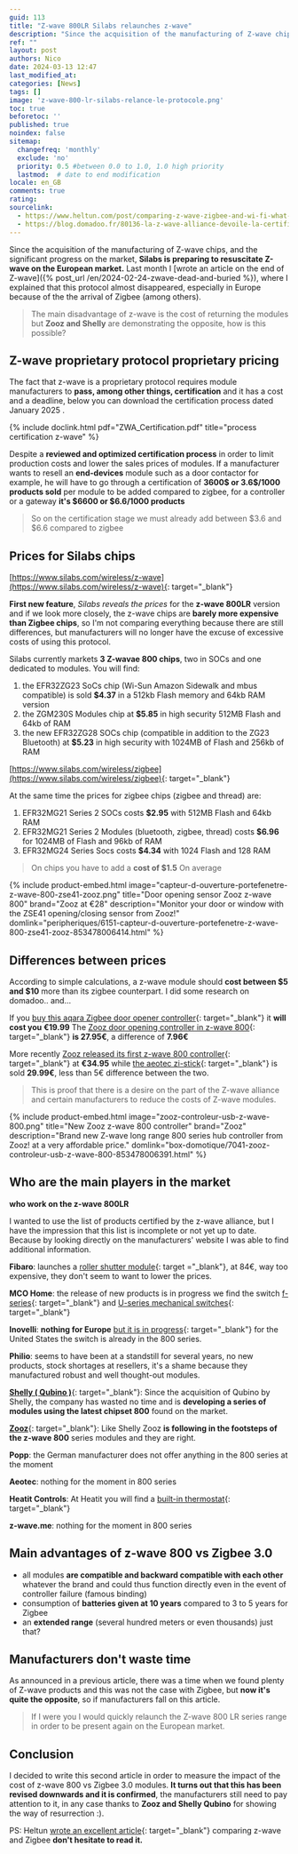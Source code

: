 ```yaml
---
guid: 113
title: "Z-wave 800LR Silabs relaunches z-wave"
description: "Since the acquisition of the manufacturing of Z-wave chips, and the significant progress on the market, Silabs is preparing to resuscitate Z-wave on the European market"
ref: ""
layout: post
authors: Nico
date: 2024-03-13 12:47
last_modified_at: 
categories: [News]
tags: []
image: 'z-wave-800-lr-silabs-relance-le-protocole.png'
toc: true
beforetoc: ''
published: true
noindex: false
sitemap:
  changefreq: 'monthly'
  exclude: 'no'
  priority: 0.5 #between 0.0 to 1.0, 1.0 high priority
  lastmod:  # date to end modification
locale: en_GB
comments: true
rating:  
sourcelink:
  - https://www.heltun.com/post/comparing-z-wave-zigbee-and-wi-fi-what-should-you-choose-for-your-installation
  - https://blog.domadoo.fr/80136-la-z-wave-alliance-devoile-la-certification-z-wave-plus-v2-pour-la-serie-700/
---
```


Since the acquisition of the manufacturing of Z-wave chips, and the significant progress on the market, **Silabs is preparing to resuscitate Z-wave on the European market.** Last month I [wrote an article on the end of Z-wave]({% post_url /en/2024-02-24-zwave-dead-and-buried %}), where I explained that this protocol almost disappeared, especially in Europe because of the the arrival of Zigbee (among others).

> The main disadvantage of z-wave is the cost of returning the modules but **Zooz and Shelly** are demonstrating the opposite, how is this possible?

## Z-wave proprietary protocol proprietary pricing

The fact that z-wave is a proprietary protocol requires module manufacturers to **pass, among other things, certification** and it has a cost and a deadline, below you can download the certification process dated January 2025 .

{% include doclink.html pdf="ZWA_Certification.pdf" title="process certification z-wave" %}

Despite a **reviewed and optimized certification process** in order to limit production costs and lower the sales prices of modules.
If a manufacturer wants to resell an **end-devices** module such as a door contactor for example, he will have to go through a certification of **3600$ or 3.6$/1000 products sold** per module to be added compared to zigbee, for a controller or a gateway **it's $6600 or $6.6/1000 products**

> So on the certification stage we must already add between $3.6 and $6.6 compared to zigbee

## Prices for Silabs chips

[https://www.silabs.com/wireless/z-wave](https://www.silabs.com/wireless/z-wave){: target="_blank"}

**First new feature**, *Silabs reveals the prices* for the **z-wave 800LR** version and if we look more closely, the z-wave chips are **barely more expensive than Zigbee chips**, so I'm not comparing everything because there are still differences, but manufacturers will no longer have the excuse of excessive costs of using this protocol.

Silabs currently markets **3 Z-wavae 800 chips**, two in SOCs and one dedicated to modules.
You will find:
1. the EFR32ZG23 SoCs chip (Wi-Sun Amazon Sidewalk and mbus compatible) is sold **$4.37** in a 512kb Flash memory and 64kb RAM version
2. the ZGM230S Modules chip at **$5.85** in high security 512MB Flash and 64kb of RAM
3. the new EFR32ZG28 SOCs chip (compatible in addition to the ZG23 Bluetooth) at **$5.23** in high security with 1024MB of Flash and 256kb of RAM

[https://www.silabs.com/wireless/zigbee](https://www.silabs.com/wireless/zigbee){: target="_blank"}

At the same time the prices for zigbee chips (zigbee and thread) are:
1. EFR32MG21 Series 2 SOCs costs **$2.95** with 512MB Flash and 64kb RAM
2. EFR32MG21 Series 2 Modules (bluetooth, zigbee, thread) costs **$6.96** for 1024MB of Flash and 96kb of RAM
3. EFR32MG24 Series Socs costs **$4.34** with 1024 Flash and 128 RAM

> On chips you have to add a **cost of $1.5** On average

{% include product-embed.html image="capteur-d-ouverture-portefenetre-z-wave-800-zse41-zooz.png" title="Door opening sensor Zooz z-wave 800" brand="Zooz at €28" description="Monitor your door or window with the ZSE41 opening/closing sensor from Zooz!" domlink="peripheriques/6151-capteur-d-ouverture-portefenetre-z-wave-800-zse41-zooz-853478006414.html" %}

## Differences between prices

According to simple calculations, a z-wave module should **cost between $5 and $10** more than its zigbee counterpart. I did some research on domadoo.. and...

If you [buy this aqara Zigbee door opener controller](https://www.domadoo.fr/fr/detecteurs/6707-detecteur-d-ouverture-portefenetre-zigbee-30-door-and-window-sensor-t1-aqara.html?domid=39){: target="_blank"} it **will cost you €19.99**
The [Zooz door opening controller in z-wave 800](https://www.domadoo.fr/fr/peripheriques/6151-capteur-d-ouverture-portefenetre-z-wave-800-zse41-zooz-853478006414.html?domid=39){: target="_blank"} **is 27.95€**, a difference of **7.96€**

More recently [Zooz released its first z-wave 800 controller](https://www.domadoo.fr/fr/box-domotique/7041-zooz-controleur-usb-z-wave-800-853478006391.html?domid=39){: target="_blank"} at **€34.95** while [the aeotec zi-stick](https://www.domadoo.fr/fr/controleurs-adaptateurs/6777-controleur-usb-zigbee-zi-stick-aeotec-1220000017191.html?domid=39){: target="_blank"} is sold **29.99€**, less than 5€ difference between the two.

> This is proof that there is a desire on the part of the Z-wave alliance and certain manufacturers to reduce the costs of Z-wave modules.

{% include product-embed.html image="zooz-controleur-usb-z-wave-800.png" title="New Zooz z-wave 800 controller" brand="Zooz" description="Brand new Z-wave long range 800 series hub controller from Zooz! at a very affordable price." domlink="box-domotique/7041-zooz-controleur-usb-z-wave-800-853478006391.html" %}

## Who are the main players in the market

**who work on the z-wave 800LR**

I wanted to use the list of products certified by the z-wave alliance, but I have the impression that this list is incomplete or not yet up to date. Because by looking directly on the manufacturers' website I was able to find additional information.

**Fibaro**: launches a [roller shutter module](https://www.domadoo.fr/en/devices/7040-fibaro-roller-shutter-4-fgr-224-z-wave-800-5902701703899.html?domid=39){: target ="_blank"}, at 84€, way too expensive, they don't seem to want to lower the prices.

**MCO Home**: the release of new products is in progress we find the switch [f-series](https://www.mcohome.com/F-series-Switch-PG7454227){: target="_blank"} and [U-series mechanical switches](https://www.mcohome.com/U-series-smart-switch-PG7454301){: target="_blank"}

**Inovelli**: **nothing for Europe** [but it is in progress](https://community.inovelli.com/t/project-europa-240v-smart-switch-es-for-europe-eu-zigbee-thread-matter/16088){: target="_blank"} for the United States the switch is already in the 800 series.

**Philio**: seems to have been at a standstill for several years, no new products, stock shortages at resellers, it's a shame because they manufactured robust and well thought-out modules.

[**Shelly ( Qubino )**](https://www.domadoo.fr/en/111-products?q=Brand-Shelly+Qubino&domid=39){: target="_blank"}: Since the acquisition of Qubino by Shelly, the company has wasted no time and is **developing a series of modules using the latest chipset 800** found on the market.

[**Zooz**](https://www.domadoo.fr/en/111-products?q=Brand-Zooz&domid=39){: target="_blank"}: Like Shelly Zooz **is following in the footsteps of the z-wave 800** series modules and they are right.

**Popp**: the German manufacturer does not offer anything in the 800 series at the moment

**Aeotec**: nothing for the moment in 800 series

**Heatit Controls**: At Heatit you will find a [built-in thermostat](https://heatit.com/product/10294/smart-products/thermostats/heatit-z-trm6-white-ral-9003/1109){: target="_blank"}

**z-wave.me**: nothing for the moment in 800 series

## Main advantages of z-wave 800 vs Zigbee 3.0

- all modules **are compatible and backward compatible with each other** whatever the brand and could thus function directly even in the event of controller failure (famous binding)
- consumption of **batteries given at 10 years** compared to 3 to 5 years for Zigbee
- an **extended range** (several hundred meters or even thousands) just that?

## Manufacturers don't waste time

As announced in a previous article, there was a time when we found plenty of Z-wave products and this was not the case with Zigbee, but **now it's quite the opposite**, so if manufacturers fall on this article.

> If I were you I would quickly relaunch the Z-wave 800 LR series range in order to be present again on the European market.

## Conclusion

I decided to write this second article in order to measure the impact of the cost of z-wave 800 vs Zigbee 3.0 modules. **It turns out that this has been revised downwards and it is confirmed**, the manufacturers still need to pay attention to it, in any case thanks to **Zooz and Shelly Qubino** for showing the way of resurrection :).

PS: Heltun [wrote an excellent article](https://www.heltun.com/post/comparing-z-wave-zigbee-and-wi-fi-what-should-you-choose-for-your-installation){: target="_blank"} comparing z-wave and Zigbee **don't hesitate to read it.**